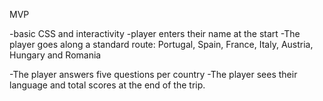 MVP

-basic CSS and interactivity
-player enters their name at the start
-The player goes along a standard route:
    Portugal, Spain, France, Italy, Austria, Hungary and Romania

-The player answers five questions per country
-The player sees their language and total scores at the end of the trip.


